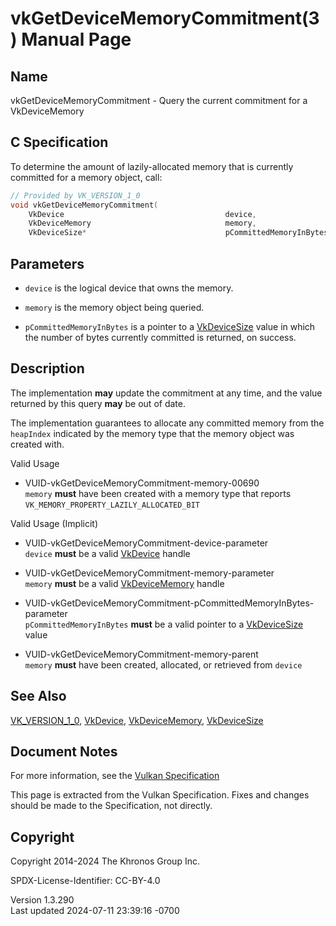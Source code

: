 # vkGetDeviceMemoryCommitment(3) Manual Page

## Name

vkGetDeviceMemoryCommitment - Query the current commitment for a
VkDeviceMemory



## <a href="#_c_specification" class="anchor"></a>C Specification

To determine the amount of lazily-allocated memory that is currently
committed for a memory object, call:

``` c
// Provided by VK_VERSION_1_0
void vkGetDeviceMemoryCommitment(
    VkDevice                                    device,
    VkDeviceMemory                              memory,
    VkDeviceSize*                               pCommittedMemoryInBytes);
```

## <a href="#_parameters" class="anchor"></a>Parameters

- `device` is the logical device that owns the memory.

- `memory` is the memory object being queried.

- `pCommittedMemoryInBytes` is a pointer to a
  [VkDeviceSize](https://registry.khronos.org/vulkan/specs/1.3-extensions/man/html/VkDeviceSize.html) value in which the number of bytes
  currently committed is returned, on success.

## <a href="#_description" class="anchor"></a>Description

The implementation **may** update the commitment at any time, and the
value returned by this query **may** be out of date.

The implementation guarantees to allocate any committed memory from the
`heapIndex` indicated by the memory type that the memory object was
created with.

Valid Usage

- <a href="#VUID-vkGetDeviceMemoryCommitment-memory-00690"
  id="VUID-vkGetDeviceMemoryCommitment-memory-00690"></a>
  VUID-vkGetDeviceMemoryCommitment-memory-00690  
  `memory` **must** have been created with a memory type that reports
  `VK_MEMORY_PROPERTY_LAZILY_ALLOCATED_BIT`

Valid Usage (Implicit)

- <a href="#VUID-vkGetDeviceMemoryCommitment-device-parameter"
  id="VUID-vkGetDeviceMemoryCommitment-device-parameter"></a>
  VUID-vkGetDeviceMemoryCommitment-device-parameter  
  `device` **must** be a valid [VkDevice](https://registry.khronos.org/vulkan/specs/1.3-extensions/man/html/VkDevice.html) handle

- <a href="#VUID-vkGetDeviceMemoryCommitment-memory-parameter"
  id="VUID-vkGetDeviceMemoryCommitment-memory-parameter"></a>
  VUID-vkGetDeviceMemoryCommitment-memory-parameter  
  `memory` **must** be a valid [VkDeviceMemory](https://registry.khronos.org/vulkan/specs/1.3-extensions/man/html/VkDeviceMemory.html)
  handle

- <a
  href="#VUID-vkGetDeviceMemoryCommitment-pCommittedMemoryInBytes-parameter"
  id="VUID-vkGetDeviceMemoryCommitment-pCommittedMemoryInBytes-parameter"></a>
  VUID-vkGetDeviceMemoryCommitment-pCommittedMemoryInBytes-parameter  
  `pCommittedMemoryInBytes` **must** be a valid pointer to a
  [VkDeviceSize](https://registry.khronos.org/vulkan/specs/1.3-extensions/man/html/VkDeviceSize.html) value

- <a href="#VUID-vkGetDeviceMemoryCommitment-memory-parent"
  id="VUID-vkGetDeviceMemoryCommitment-memory-parent"></a>
  VUID-vkGetDeviceMemoryCommitment-memory-parent  
  `memory` **must** have been created, allocated, or retrieved from
  `device`

## <a href="#_see_also" class="anchor"></a>See Also

[VK_VERSION_1_0](https://registry.khronos.org/vulkan/specs/1.3-extensions/man/html/VK_VERSION_1_0.html), [VkDevice](https://registry.khronos.org/vulkan/specs/1.3-extensions/man/html/VkDevice.html),
[VkDeviceMemory](https://registry.khronos.org/vulkan/specs/1.3-extensions/man/html/VkDeviceMemory.html), [VkDeviceSize](https://registry.khronos.org/vulkan/specs/1.3-extensions/man/html/VkDeviceSize.html)

## <a href="#_document_notes" class="anchor"></a>Document Notes

For more information, see the <a
href="https://registry.khronos.org/vulkan/specs/1.3-extensions/html/vkspec.html#vkGetDeviceMemoryCommitment"
target="_blank" rel="noopener">Vulkan Specification</a>

This page is extracted from the Vulkan Specification. Fixes and changes
should be made to the Specification, not directly.

## <a href="#_copyright" class="anchor"></a>Copyright

Copyright 2014-2024 The Khronos Group Inc.

SPDX-License-Identifier: CC-BY-4.0

Version 1.3.290  
Last updated 2024-07-11 23:39:16 -0700
